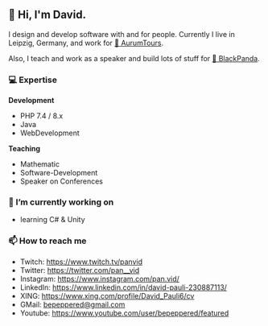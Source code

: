 ## 👋 Hi, I'm David.

I design and develop software with and for people. Currently I live in Leipzig, Germany, and work for [🌇 AurumTours](https://www.aurumtours.de/).

Also, I teach and work as a speaker and build lots of stuff for [🐼 BlackPanda](https://www.blackpanda.media).

### 💻 Expertise

**Development**

- PHP 7.4 / 8.x
- Java
- WebDevelopment

**Teaching**
- Mathematic
- Software-Development
- Speaker on Conferences

### 🔭 I’m currently working on
- learning C# & Unity 

### 📫 How to reach me
- Twitch: https://www.twitch.tv/panvid
- Twitter: https://twitter.com/pan__vid
- Instagram: https://www.instagram.com/pan.vid/
- LinkedIn: https://www.linkedin.com/in/david-pauli-230887113/
- XING: https://www.xing.com/profile/David_Pauli6/cv
- GMail: bepeppered@gmail.com
- Youtube: https://www.youtube.com/user/bepeppered/featured
